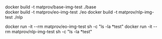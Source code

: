 docker build -t matprov/base-img-test ./base <br>
docker build -t matprov/eo-img-test ./eo
docker build -t matprov/nlp-img-test ./nlp


docker run -it --rm matprov/eo-img-test sh -c "ls -la *test"
docker run -it --rm matprov/nlp-img-test sh -c "ls -la *test"